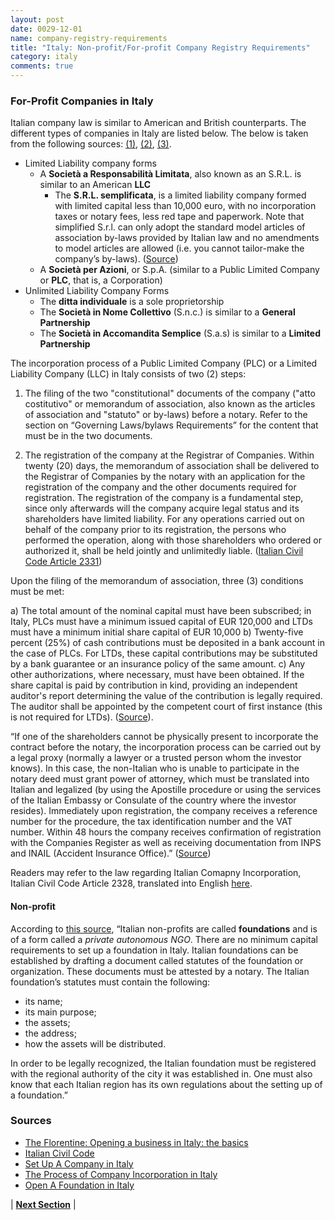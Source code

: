 ```yaml
---
layout: post
date: 0029-12-01
name: company-registry-requirements
title: "Italy: Non-profit/For-profit Company Registry Requirements"
category: italy
comments: true
---
```


### For-Profit Companies in Italy
Italian company law is similar to American and British counterparts. The different types of companies in Italy are listed below. The below is taken from the following sources: [(1)](http://www.mondaq.com/italy/x/199958/Corporate+Commercial+Law/The+Process+of+Company+Incorporation+in+Italy), [(2)](https://www.italiancompanyformations.com/services/set-up-a-company-in-italy/), [(3)](http://www.theflorentine.net/lifestyle/2017/05/opening-a-business-in-italy-basics/).

- Limited Liability company forms
   - A **Società a Responsabilità Limitata**, also known as an S.R.L. is similar to an American **LLC**
      - The **S.R.L. semplificata**, is a limited liability company formed with limited capital less than 10,000 euro, with no incorporation taxes or notary fees, less red tape and paperwork. Note that simplified S.r.l. can only adopt the standard model articles of association by-laws provided by Italian law and no amendments to model articles are allowed (i.e. you cannot tailor-make the company’s by-laws). ([Source](https://www.italiancompanyformations.com/services/set-up-a-company-in-italy/))
   - A **Società per Azioni**, or S.p.A. (similar to a Public Limited Company or **PLC**, that is, a Corporation)
- Unlimited Liability Company Forms
   - The **ditta individuale** is a sole proprietorship
   - The **Società in Nome Collettivo** (S.n.c.) is similar to a **General Partnership**
   - The **Società in Accomandita Semplice** (S.a.s) is similar to a **Limited Partnership**

The incorporation process of a Public Limited Company (PLC) or a Limited Liability Company (LLC) in Italy consists of two (2) steps:
1) The filing of the two "constitutional" documents of the company ("atto costitutivo" or memorandum of association, also known as the articles of association and "statuto" or by-laws) before a notary. Refer to the section on “Governing Laws/bylaws Requirements” for the content that must be in the two documents.

2) The registration of the company at the Registrar of Companies. Within twenty (20) days, the memorandum of association shall be delivered to the Registrar of Companies by the notary with an application for the registration of the company and the other documents required for registration. The registration of the company is a fundamental step, since only afterwards will the company acquire legal status and its shareholders have limited liability. For any operations carried out on behalf of the company prior to its registration, the persons who performed the operation, along with those shareholders who ordered or authorized it, shall be held jointly and unlimitedly liable. ([Italian Civil Code Article 2331](http://www.altalex.eu/sites/default/files/00181184_estratto%20Codice%20Civile%20Tradotto%20in%20inglese.pdf))

Upon the filing of the memorandum of association, three (3) conditions must be met:

a) The total amount of the nominal capital must have been subscribed; in Italy, PLCs must have a minimum issued capital of EUR 120,000 and LTDs must have a minimum initial share capital of EUR 10,000
b) Twenty-five percent (25%) of cash contributions must be deposited in a bank account in the case of PLCs. For LTDs, these capital contributions may be substituted by a bank guarantee or an insurance policy of the same amount.
c) Any other authorizations, where necessary, must have been obtained.
If the share capital is paid by contribution in kind, providing an independent auditor's report determining the value of the contribution is legally required. The auditor shall be appointed by the competent court of first instance (this is not required for LTDs).
([Source](http://www.mondaq.com/italy/x/199958/Corporate+Commercial+Law/The+Process+of+Company+Incorporation+in+Italy)).

“If one of the shareholders cannot be physically present to incorporate the contract before the notary, the incorporation process can be carried out by a legal proxy (normally a lawyer or a trusted person whom the investor knows). In this case, the non-Italian who is unable to participate in the notary deed must grant power of attorney, which must be translated into Italian and legalized (by using the Apostille procedure or using the services of the Italian Embassy or Consulate of the country where the investor resides). Immediately upon registration, the company receives a reference number for the procedure, the tax identification number and the VAT number. Within 48 hours the company receives confirmation of registration with the Companies Register as well as receiving documentation from INPS and INAIL (Accident Insurance Office).” ([Source](http://www.theflorentine.net/lifestyle/2017/05/opening-a-business-in-italy-basics/))

Readers may refer to the law regarding Italian Comapny Incorporation, Italian Civil Code Article 2328, translated into English  [here](http://www.altalex.eu/sites/default/files/00181184_estratto%20Codice%20Civile%20Tradotto%20in%20inglese.pdf).

#### Non-profit
According to [this source](https://www.companyincorporationitaly.com/open-a-foundation-in-italy), “Italian non-profits are called **foundations** and is of a form called a *private autonomous NGO*. There are no minimum capital requirements to set up a foundation in Italy. Italian foundations can be established by drafting a document called statutes of the foundation or organization. These documents must be attested by a notary. The Italian foundation’s statutes must contain the following:
 - its name;
 - its main purpose;
 - the assets;
 - the address;
 - how the assets will be distributed.

In order to be legally recognized, the Italian foundation must be registered with the regional authority of the city it was established in. One must also know that each Italian region has its own regulations about the setting up of a foundation.”

### Sources
- [The Florentine: Opening a business in Italy: the basics](http://www.theflorentine.net/lifestyle/2017/05/opening-a-business-in-italy-basics/)
- [Italian Civil Code](http://www.altalex.eu/sites/default/files/00181184_estratto%20Codice%20Civile%20Tradotto%20in%20inglese.pdf)
- [Set Up A Company in Italy](https://www.italiancompanyformations.com/services/set-up-a-company-in-italy/)
- [The Process of Company Incorporation in Italy](http://www.mondaq.com/italy/x/199958/Corporate+Commercial+Law/The+Process+of+Company+Incorporation+in+Italy)
- [Open A Foundation in Italy](https://www.companyincorporationitaly.com/open-a-foundation-in-italy)


| **[Next Section]( https://neo-project.github.io/global-blockchain-compliance-hub//italy/italy-team-member-nationality-requirements.html)** |
